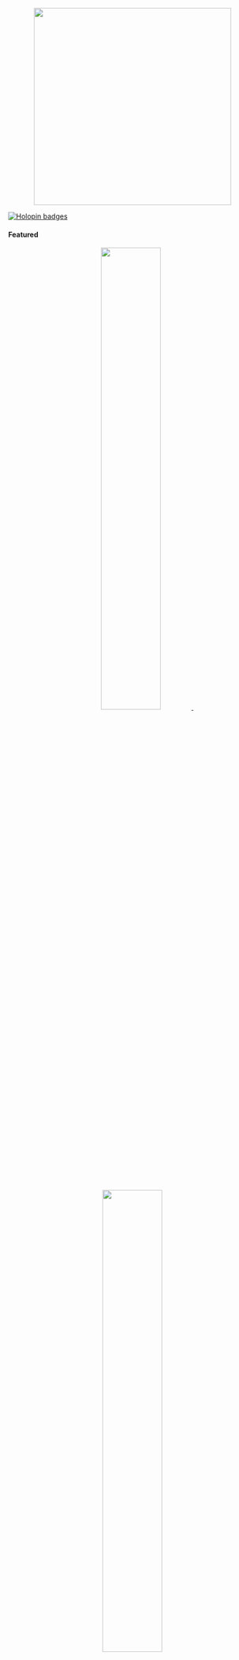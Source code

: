 <p align="center">
  <img src="https://github.com/user-attachments/assets/64af9c40-9486-4199-8e41-5fd906a0bebc" width="400" />
</p>



[![Holopin badges](https://holopin.me/abhineshjha)](https://holopin.io/@abhineshjha)



#### Featured

<p align="center">
  <a href="https://github.com/Abhineshhh/Peerlink">
    <img width='49%' src="https://github-readme-stats.vercel.app/api/pin/?username=Abhineshhh&repo=Peerlink&border_color=02D892&bg_color=0D1117&title_color=C9D1D9&text_color=8B949E&icon_color=02D892&cache_seconds=1800" />
  </a>
  <span>&nbsp;</span>
  <a href="https://github.com/Abhineshhh/Multithreaded-Webserver">
    <img width='49%' src="https://github-readme-stats.vercel.app/api/pin/?username=Abhineshhh&repo=Multithreaded-Webserver&border_color=02D892&bg_color=0D1117&title_color=C9D1D9&text_color=8B949E&icon_color=02D892&cache_seconds=1800" />
  </a>
</p>

